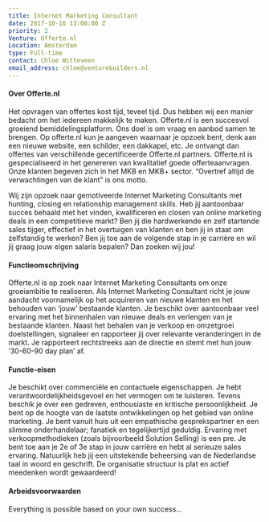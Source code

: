 ```yaml
---
title: Internet Marketing Consultant
date: 2017-10-16 13:08:00 Z
priority: 2
Venture: Offerte.nl
Location: Amsterdam
type: Full-time
contact: Chloe Witteveen
email_address: chloe@venturebuilders.nl
---
```


#### Over Offerte.nl

Het opvragen van offertes kost tijd, teveel tijd. Dus hebben wij een manier bedacht om het iedereen makkelijk te maken. Offerte.nl is een succesvol groeiend bemiddelingsplatform. Ons doel is om vraag en aanbod samen te brengen. Op offerte.nl kun je aangeven waarnaar je opzoek bent, denk aan een nieuwe website, een schilder, een dakkapel, etc. Je ontvangt dan offertes van verschillende gecertificeerde Offerte.nl partners. Offerte.nl is gespecialiseerd in het genereren van kwalitatief goede offerteaanvragen. Onze klanten begeven zich in het MKB en MKB+ sector. 
“Overtref altijd de verwachtingen van de klant” is ons motto.

Wij zijn opzoek naar gemotiveerde Internet Marketing Consultants met hunting, closing en relationship management skills. Heb jij aantoonbaar succes behaald met het vinden, kwalificeren en closen van online marketing deals in een competitieve markt? Ben jij die hardwerkende en zelf startende sales tijger, effectief in het overtuigen van klanten en ben jij in staat om zelfstandig te werken? Ben jij toe aan de volgende stap in je carrière en wil jij graag jouw eigen salaris bepalen? Dan zoeken wij jou!

#### Functieomschrijving
Offerte.nl is op zoek naar Internet Marketing Consultants om onze groeiambitie te realiseren. Als Internet Marketing Consultant richt je jouw aandacht voornamelijk op het acquireren van nieuwe klanten en het behouden van ‘jouw’ bestaande klanten. Je beschikt over aantoonbaar veel ervaring met het binnenhalen van nieuwe deals en verlengen van je bestaande klanten. Naast het behalen van je verkoop en omzetgroei doelstellingen, signaleer en rapporteer jij over relevante veranderingen in de markt. Je rapporteert rechtstreeks aan de directie en stemt met hun jouw ’30-60-90 day plan’ af.

#### Functie-eisen
Je beschikt over commerciële en contactuele eigenschappen. Je hebt verantwoordelijkheidsgevoel en het vermogen om te luisteren. Tevens beschik je over een gedreven, enthousiaste en kritische persoonlijkheid. Je bent op de hoogte van de laatste ontwikkelingen op het gebied van online marketing. Je bent vanuit huis uit een empathische gesprekspartner en een slimme onderhandelaar; fanatiek en tegelijkertijd geduldig. Ervaring met verkoopmethodieken (zoals bijvoorbeeld Solution Selling) is een pre. Je bent toe aan je 2e of 3e stap in jouw carrière en hebt al serieuze sales ervaring. Natuurlijk heb jij een uitstekende beheersing van de Nederlandse taal in woord en geschrift. De organisatie structuur is plat en actief meedenken wordt gewaardeerd!

#### Arbeidsvoorwaarden
Everything is possible based on your own success…